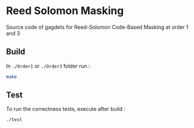 # Reed Solomon Masking

Source code of gagdets for Reed-Solomon Code-Based Masking at order 1 and 3

## Build

In ``./Order1`` or ``./Order3`` folder run :
```bash
make
``` 

## Test

To run the correctness tests, execute after build :
```bash
./test
```
